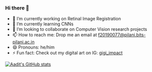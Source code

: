 ### Hi there 👋

- 🔭 I’m currently working on Retinal Image Registration
- 🌱 I’m currently learning CNNs
- 👯 I’m looking to collaborate on Computer Vision research projects
- 📫 How to reach me: Drop me an email at f20190077@pilani.bits-pilani.ac.in
- 😄 Pronouns: he/him
- ⚡ Fun fact: Check out my digital art on IG: [gigi_impact](https://www.instagram.com/miss_gigi_impact/?hl=en)

[![Aadit's GitHub stats](https://github-readme-stats.vercel.app/api?username=Aadit3003&hide=issues&title_color=ffffff&icon_color=ffffff&text_color=ffffff&show_icons=true&bg_color=90,ed765e,fea858)](https://github.com/Aadit3003/github-readme-stats)


<!--
**Aadit3003/Aadit3003** is a ✨ _special_ ✨ repository because its `README.md` (this file) appears on your GitHub profile.

&bg_color=45,428cd4,ff9cda Trans Pink 
&bg_color=45,ff7b89,8a5082 Dusk Red
&bg_color=45,ed765e,fea858 Orange
&bg_color=45,bb73e0,ff8ddb Purple
&bg_color=45,c973ff,aebaf8 Violet
-->
